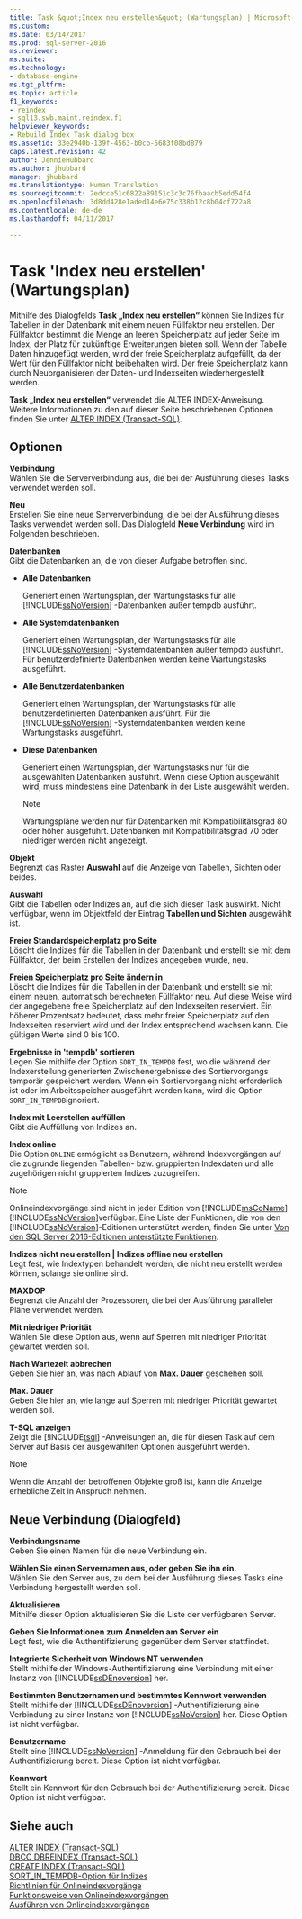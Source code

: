 ```yaml
---
title: Task &quot;Index neu erstellen&quot; (Wartungsplan) | Microsoft-Dokumentation
ms.custom: 
ms.date: 03/14/2017
ms.prod: sql-server-2016
ms.reviewer: 
ms.suite: 
ms.technology:
- database-engine
ms.tgt_pltfrm: 
ms.topic: article
f1_keywords:
- reindex
- sql13.swb.maint.reindex.f1
helpviewer_keywords:
- Rebuild Index Task dialog box
ms.assetid: 33e2940b-139f-4563-b0cb-5683f08bd879
caps.latest.revision: 42
author: JennieHubbard
ms.author: jhubbard
manager: jhubbard
ms.translationtype: Human Translation
ms.sourcegitcommit: 2edcce51c6822a89151c3c3c76fbaacb5edd54f4
ms.openlocfilehash: 3d8dd428e1aded14e6e75c338b12c8b04cf722a8
ms.contentlocale: de-de
ms.lasthandoff: 04/11/2017

---
```

# <a name="rebuild-index-task-maintenance-plan"></a>Task 'Index neu erstellen' (Wartungsplan)
  Mithilfe des Dialogfelds **Task „Index neu erstellen“** können Sie Indizes für Tabellen in der Datenbank mit einem neuen Füllfaktor neu erstellen. Der Füllfaktor bestimmt die Menge an leeren Speicherplatz auf jeder Seite im Index, der Platz für zukünftige Erweiterungen bieten soll. Wenn der Tabelle Daten hinzugefügt werden, wird der freie Speicherplatz aufgefüllt, da der Wert für den Füllfaktor nicht beibehalten wird. Der freie Speicherplatz kann durch Neuorganisieren der Daten- und Indexseiten wiederhergestellt werden.  
  
 **Task „Index neu erstellen“** verwendet die ALTER INDEX-Anweisung. Weitere Informationen zu den auf dieser Seite beschriebenen Optionen finden Sie unter [ALTER INDEX &#40;Transact-SQL&#41;](../../t-sql/statements/alter-index-transact-sql.md).  
  
## <a name="options"></a>Optionen  
 **Verbindung**  
 Wählen Sie die Serververbindung aus, die bei der Ausführung dieses Tasks verwendet werden soll.  
  
 **Neu**  
 Erstellen Sie eine neue Serververbindung, die bei der Ausführung dieses Tasks verwendet werden soll. Das Dialogfeld **Neue Verbindung** wird im Folgenden beschrieben.  
  
 **Datenbanken**  
 Gibt die Datenbanken an, die von dieser Aufgabe betroffen sind.  
  
-   **Alle Datenbanken**  
  
     Generiert einen Wartungsplan, der Wartungstasks für alle [!INCLUDE[ssNoVersion](../../includes/ssnoversion-md.md)] -Datenbanken außer tempdb ausführt.  
  
-   **Alle Systemdatenbanken**  
  
     Generiert einen Wartungsplan, der Wartungstasks für alle [!INCLUDE[ssNoVersion](../../includes/ssnoversion-md.md)] -Systemdatenbanken außer tempdb ausführt. Für benutzerdefinierte Datenbanken werden keine Wartungstasks ausgeführt.  
  
-   **Alle Benutzerdatenbanken**  
  
     Generiert einen Wartungsplan, der Wartungstasks für alle benutzerdefinierten Datenbanken ausführt. Für die [!INCLUDE[ssNoVersion](../../includes/ssnoversion-md.md)] -Systemdatenbanken werden keine Wartungstasks ausgeführt.  
  
-   **Diese Datenbanken**  
  
     Generiert einen Wartungsplan, der Wartungstasks nur für die ausgewählten Datenbanken ausführt. Wenn diese Option ausgewählt wird, muss mindestens eine Datenbank in der Liste ausgewählt werden.  
  
    > [!NOTE]  
    >  Wartungspläne werden nur für Datenbanken mit Kompatibilitätsgrad 80 oder höher ausgeführt. Datenbanken mit Kompatibilitätsgrad 70 oder niedriger werden nicht angezeigt.  
  
 **Objekt**  
 Begrenzt das Raster **Auswahl** auf die Anzeige von Tabellen, Sichten oder beides.  
  
 **Auswahl**  
 Gibt die Tabellen oder Indizes an, auf die sich dieser Task auswirkt. Nicht verfügbar, wenn im Objektfeld der Eintrag **Tabellen und Sichten** ausgewählt ist.  
  
 **Freier Standardspeicherplatz pro Seite**  
 Löscht die Indizes für die Tabellen in der Datenbank und erstellt sie mit dem Füllfaktor, der beim Erstellen der Indizes angegeben wurde, neu.  
  
 **Freien Speicherplatz pro Seite ändern in**  
 Löscht die Indizes für die Tabellen in der Datenbank und erstellt sie mit einem neuen, automatisch berechneten Füllfaktor neu. Auf diese Weise wird der angegebene freie Speicherplatz auf den Indexseiten reserviert. Ein höherer Prozentsatz bedeutet, dass mehr freier Speicherplatz auf den Indexseiten reserviert wird und der Index entsprechend wachsen kann. Die gültigen Werte sind 0 bis 100.  
  
 **Ergebnisse in 'tempdb' sortieren**  
 Legen Sie mithilfe der Option `SORT_IN_TEMPDB` fest, wo die während der Indexerstellung generierten Zwischenergebnisse des Sortiervorgangs temporär gespeichert werden. Wenn ein Sortiervorgang nicht erforderlich ist oder im Arbeitsspeicher ausgeführt werden kann, wird die Option `SORT_IN_TEMPDB`ignoriert.  
  
 **Index mit Leerstellen auffüllen**  
 Gibt die Auffüllung von Indizes an.  
  
 **Index online**  
 Die Option `ONLINE` ermöglicht es Benutzern, während Indexvorgängen auf die zugrunde liegenden Tabellen- bzw. gruppierten Indexdaten und alle zugehörigen nicht gruppierten Indizes zuzugreifen.  
  
> [!NOTE]  
>  Onlineindexvorgänge sind nicht in jeder Edition von [!INCLUDE[msCoName](../../includes/msconame-md.md)][!INCLUDE[ssNoVersion](../../includes/ssnoversion-md.md)]verfügbar. Eine Liste der Funktionen, die von den [!INCLUDE[ssNoVersion](../../includes/ssnoversion-md.md)]-Editionen unterstützt werden, finden Sie unter [Von den SQL Server 2016-Editionen unterstützte Funktionen](~/sql-server/editions-and-supported-features-for-sql-server-2016.md).  
  
 **Indizes nicht neu erstellen | Indizes offline neu erstellen**  
 Legt fest, wie Indextypen behandelt werden, die nicht neu erstellt werden können, solange sie online sind.  
  
 **MAXDOP**  
 Begrenzt die Anzahl der Prozessoren, die bei der Ausführung paralleler Pläne verwendet werden.  
  
 **Mit niedriger Priorität**  
 Wählen Sie diese Option aus, wenn auf Sperren mit niedriger Priorität gewartet werden soll.  
  
 **Nach Wartezeit abbrechen**  
 Geben Sie hier an, was nach Ablauf von **Max. Dauer** geschehen soll.  
  
 **Max. Dauer**  
 Geben Sie hier an, wie lange auf Sperren mit niedriger Priorität gewartet werden soll.  
  
 **T-SQL anzeigen**  
 Zeigt die [!INCLUDE[tsql](../../includes/tsql-md.md)] -Anweisungen an, die für diesen Task auf dem Server auf Basis der ausgewählten Optionen ausgeführt werden.  
  
> [!NOTE]  
>  Wenn die Anzahl der betroffenen Objekte groß ist, kann die Anzeige erhebliche Zeit in Anspruch nehmen.  
  
## <a name="new-connection-dialog-box"></a>Neue Verbindung (Dialogfeld)  
 **Verbindungsname**  
 Geben Sie einen Namen für die neue Verbindung ein.  
  
 **Wählen Sie einen Servernamen aus, oder geben Sie ihn ein.**  
 Wählen Sie den Server aus, zu dem bei der Ausführung dieses Tasks eine Verbindung hergestellt werden soll.  
  
 **Aktualisieren**  
 Mithilfe dieser Option aktualisieren Sie die Liste der verfügbaren Server.  
  
 **Geben Sie Informationen zum Anmelden am Server ein**  
 Legt fest, wie die Authentifizierung gegenüber dem Server stattfindet.  
  
 **Integrierte Sicherheit von Windows NT verwenden**  
 Stellt mithilfe der Windows-Authentifizierung eine Verbindung mit einer Instanz von [!INCLUDE[ssDEnoversion](../../includes/ssdenoversion-md.md)] her.  
  
 **Bestimmten Benutzernamen und bestimmtes Kennwort verwenden**  
 Stellt mithilfe der [!INCLUDE[ssDEnoversion](../../includes/ssdenoversion-md.md)] -Authentifizierung eine Verbindung zu einer Instanz von [!INCLUDE[ssNoVersion](../../includes/ssnoversion-md.md)] her. Diese Option ist nicht verfügbar.  
  
 **Benutzername**  
 Stellt eine [!INCLUDE[ssNoVersion](../../includes/ssnoversion-md.md)] -Anmeldung für den Gebrauch bei der Authentifizierung bereit. Diese Option ist nicht verfügbar.  
  
 **Kennwort**  
 Stellt ein Kennwort für den Gebrauch bei der Authentifizierung bereit. Diese Option ist nicht verfügbar.  
  
## <a name="see-also"></a>Siehe auch  
 [ALTER INDEX &#40;Transact-SQL&#41;](../../t-sql/statements/alter-index-transact-sql.md)   
 [DBCC DBREINDEX &#40;Transact-SQL&#41;](../../t-sql/database-console-commands/dbcc-dbreindex-transact-sql.md)   
 [CREATE INDEX &#40;Transact-SQL&#41;](../../t-sql/statements/create-index-transact-sql.md)   
 [SORT_IN_TEMPDB-Option für Indizes](../../relational-databases/indexes/sort-in-tempdb-option-for-indexes.md)   
 [Richtlinien für Onlineindexvorgänge](../../relational-databases/indexes/guidelines-for-online-index-operations.md)   
 [Funktionsweise von Onlineindexvorgängen](../../relational-databases/indexes/how-online-index-operations-work.md)   
 [Ausführen von Onlineindexvorgängen](../../relational-databases/indexes/perform-index-operations-online.md)  
  
  

